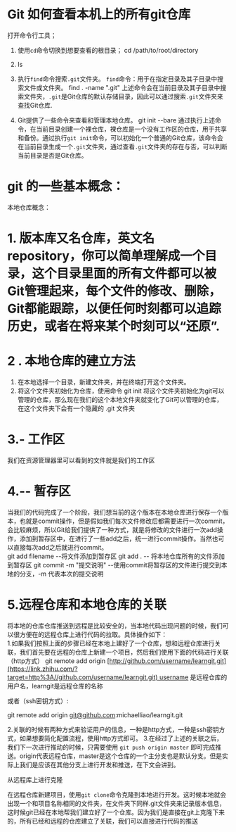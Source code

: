 # Git 如何查看本机上的所有git仓库

打开命令行工具；
1. 使用`cd`命令切换到想要查看的根目录；
      cd /path/to/root/directory
2. ls

3. 执行`find`命令搜索`.git`文件夹。
`find`命令：用于在指定目录及其子目录中搜索文件或文件夹。
 find . -name ".git"
 上述命令会在当前目录及其子目录中搜索文件夹，`.git`是Git仓库的默认存储目录，因此可以通过搜索`.git`文件夹来查找Git仓库.
  4. Git提供了一些命令来查看和管理本地仓库。
  git init --bare
通过执行上述命令，在当前目录创建一个裸仓库，裸仓库是一个没有工作区的仓库，用于共享和备份。通过执行`git init`命令，可以初始化一个普通的Git仓库，该命令会在当前目录生成一个`.git`文件夹，通过查看`.git`文件夹的存在与否，可以判断当前目录是否是Git仓库。
#  git 的一些基本概念：
本地仓库概念：  

#  1. 版本库又名仓库，英文名repository，你可以简单理解成一个目录，这个目录里面的所有文件都可以被Git管理起来，每个文件的修改、删除，Git都能跟踪，以便任何时刻都可以追踪历史，或者在将来某个时刻可以“还原”.
# 2 . 本地仓库的建立方法

1. 在本地选择一个目录，新建文件夹，并在终端打开这个文件夹。
2. 将这个文件夹初始化为仓库，使用命令 git init 将这个文件夹初始化为git可以管理的仓库，那么现在我们的这个本地文件夹就变化了Git可以管理的仓库，在这个文件夹下会有一个隐藏的 .git 文件夹
# 3.- 工作区

我们在资源管理器里可以看到的文件就是我们的工作区
# 4.-- 暂存区

当我们的代码完成了一个阶段，我们想当前的这个版本在本地仓库进行保存一个版本，也就是commit操作，但是假如我们每次文件修改后都需要进行一次commit，会比较麻烦，所以Git给我们提供了一种方式，就是将修改的文件进行一次add操作，添加到暂存区中，在进行了一些add之后，统一进行commit操作。当然也可以直接每次add之后就进行commit。  
git add filename --将文件添加到暂存区 git add . -- 将本地仓库所有的文件添加到暂存区 git commit -m "提交说明" --使用commit将暂存区的文件进行提交到本地的分支，-m 代表本次的提交说明

# 5.远程仓库和本地仓库的关联

将本地的仓库仓库推送到远程是比较安全的，当本地代码出现问题的时候，我们可以很方便在的远程仓库上进行代码的拉取。具体操作如下：  
1.如果我们按照上面的步骤已经在本地上建好了一个仓库，想和远程仓库进行关联，我们首先要在远程的仓库上新建一个项目，然后我们使用下面的代码进行关联（http方式）
git remote add origin [http://github.com/username/learngit.git](https://link.zhihu.com/?target=http%3A//github.com/username/learngit.git) username 是远程仓库的用户名，learngit是远程仓库的名称

或者（ssh密钥方式）:
 
git remote add origin git@github.com:michaelliao/learngit.git
  
2.关联的时候有两种方式来验证用户的信息，一种是http方式，一种是ssh密钥方式，如果想要简化配置流程，使用http方式即可。
3.在经过了上述的关联之后，我们下一次进行推动的时候，只需要使用 `git push origin master` 即可完成推送。origin代表远程仓库，master是这个仓库的一个主分支也是默认分支。但是实际上我们是应该在其他分支上进行开发和推送，在下文会讲到。
 
从远程库上进行克隆
  
在远程仓库新建项目，使用`git clone`命令克隆到本地进行开发。这时候本地就会出现一个和项目名称相同的文件夹，在文件夹下同样.git文件夹来记录版本信息，这时候git已经在本地帮我们建立好了一个仓库。因为我们是直接在git上克隆下来的，所有已经和远程的仓库建立了关联，我们可以直接进行代码的推送